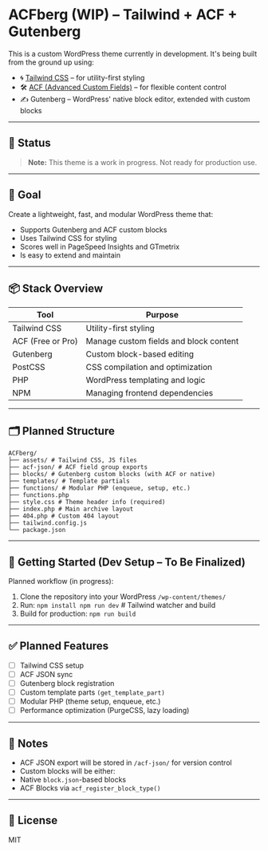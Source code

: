 # ACFberg (WIP) – Tailwind + ACF + Gutenberg

This is a custom WordPress theme currently in development. It's being built from the ground up using:

- 🌀 <a href="https://tailwindcss.com/" target="_blank" rel="noopener noreferrer">Tailwind CSS</a> – for utility-first styling
- 🛠️ [ACF (Advanced Custom Fields)](https://www.advancedcustomfields.com/) – for flexible content control
- ✍️ Gutenberg – WordPress' native block editor, extended with custom blocks

---

## 🚧 Status

> **Note:** This theme is a work in progress. Not ready for production use.

---

## 🎯 Goal

Create a lightweight, fast, and modular WordPress theme that:
- Supports Gutenberg and ACF custom blocks
- Uses Tailwind CSS for styling
- Scores well in PageSpeed Insights and GTmetrix
- Is easy to extend and maintain

---

## 📦 Stack Overview

| Tool | Purpose |
|------|---------|
| Tailwind CSS | Utility-first styling |
| ACF (Free or Pro) | Manage custom fields and block content |
| Gutenberg | Custom block-based editing |
| PostCSS | CSS compilation and optimization |
| PHP | WordPress templating and logic |
| NPM | Managing frontend dependencies |

---

## 🗂 Planned Structure
```
ACFberg/
├── assets/ # Tailwind CSS, JS files
├── acf-json/ # ACF field group exports
├── blocks/ # Gutenberg custom blocks (with ACF or native)
├── templates/ # Template partials
├── functions/ # Modular PHP (enqueue, setup, etc.)
├── functions.php
├── style.css # Theme header info (required)
├── index.php # Main archive layout
├── 404.php # Custom 404 layout
├── tailwind.config.js
└── package.json
```
---

## 🚀 Getting Started (Dev Setup – To Be Finalized)

Planned workflow (in progress):

1. Clone the repository into your WordPress `/wp-content/themes/`
2. Run:
`npm install
npm run dev`   # Tailwind watcher and build
3. Build for production:
`npm run build`

---

## ✅ Planned Features

- [ ] Tailwind CSS setup
- [ ] ACF JSON sync
- [ ] Gutenberg block registration
- [ ] Custom template parts `(get_template_part)`
- [ ] Modular PHP (theme setup, enqueue, etc.)
- [ ] Performance optimization (PurgeCSS, lazy loading)

---

## 📌 Notes

- ACF JSON export will be stored in `/acf-json/` for version control
- Custom blocks will be either:
-   Native `block.json`-based blocks
-   ACF Blocks via `acf_register_block_type()`

---

## 📄 License

MIT
